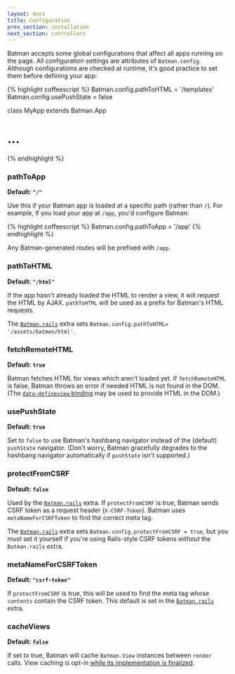 ```yaml
---
layout: docs
title: Configuration
prev_section: installation
next_section: controllers
---
```


Batman accepts some global configurations that affect all apps running on the page. All configuration settings are attributes of `Batman.config`. Although configurations are checked at runtime, it's good practice to set them before defining your app:

{% highlight coffeescript %}
Batman.config.pathToHTML = '/templates'
Batman.config.usePushState = false

class MyApp extends Batman.App
  # ...
{% endhighlight %}

### pathToApp
__Default: `"/"`__

Use this if your Batman app is loaded at a specific path (rather than `/`). For example, if you load your app at `/app`, you'd configure Batman:

{% highlight coffeescript %}
  Batman.config.pathToApp = '/app'
{% endhighlight %}

Any Batman-generated routes will be prefixed with `/app`.

### pathToHTML
__Default: `"/html"`__

If the app hasn't already loaded the HTML to render a view, it will request the HTML by AJAX. `pathToHTML` will be used as a prefix for Batman's HTML requests.

The [`Batman.rails`](https://github.com/batmanjs/batman/blob/master/src/extras/batman.rails.coffee) extra sets `Batman.config.pathToHTML= '/assets/batman/html'`.

### fetchRemoteHTML
__Default: `true`__

Batman fetches HTML for views which aren't loaded yet. If `fetchRemoteHTML` is false, Batman throws an error if needed HTML is not found in the DOM. (The [`data-defineview` binding](/docs/api/batman.view_bindings.html#data-view) may be used to provide HTML in the DOM.)

### usePushState
__Default: `true`__

Set to `false` to use Batman's hashbang navigator instead of the (default) `pushState` navigator. (Don't worry, Batman gracefully degrades to the hashbang navigator automatically if `pushState` isn't supported.)

### protectFromCSRF
__Default: `false`__

Used by the [`Batman.rails`](https://github.com/batmanjs/batman/blob/master/src/extras/batman.rails.coffee) extra. If `protectFromCSRF` is true, Batman sends CSRF token as a request header (`X-CSRF-Token`). Batman uses `metaNameForCSRFToken` to find the correct meta tag.

The [`Batman.rails`](https://github.com/batmanjs/batman/blob/master/src/extras/batman.rails.coffee) extra sets `Batman.config.protectFromCSRF = true`, but you must set it yourself if you're using Rails-style CSRF tokens _without_ the `Batman.rails` extra.

### metaNameForCSRFToken
__Default: `"csrf-token"`__

If `protectFromCSRF` is true, this will be used to find the meta tag whose `contents` contain the CSRF token. This default is set in the [`Batman.rails`](https://github.com/batmanjs/batman/blob/master/src/extras/batman.rails.coffee) extra.

### cacheViews
__Default: `false`__

If set to true, Batman will cache `Batman.View` instances between `render` calls. View caching is opt-in [while its implementation is finalized](https://github.com/batmanjs/batman/issues/805).

